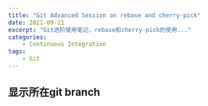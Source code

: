 ```yaml
---
title: "Git Advanced Session on rebase and cherry-pick"
date: 2021-09-21
excerpt: "Git进阶使用笔记，rebase和cherry-pick的使用..."
categories: 
    - Continuous Integration
tags:
    - Git
---
```




## 显示所在git branch